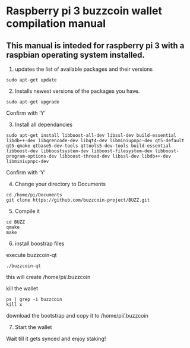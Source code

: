 # Raspberry pi	3	buzzcoin wallet compilation manual	
## This manual is inteded for raspberry pi 3 with a raspbian operating system installed.
1. updates the list of available packages and their versions
```
sudo apt-get update
```
2. Installs newest versions of the packages you have.
```
sudo apt-get upgrade
```
Confirm with ‘Y’

3. Install all dependancies	
```
sudo apt-get install libboost-all-dev libssl-dev build-essential libdb++-dev libqrencode-dev libqt4-dev libminiupnpc-dev qt5-default qt5-qmake qtbase5-dev-tools qttools5-dev-tools build-essential libboost-dev libboostsystem-dev libboost-filesystem-dev libboost-program-options-dev libboost-thread-dev libssl-dev libdb++-dev libminiupnpc-dev
```
Confirm with ‘Y’

4. Change your directory to Documents
```
cd /home/pi/Documents
git clone https://github.com/buzzcoin-project/BUZZ.git
```
5. Compile it
```
cd BUZZ
qmake
make
```
6. install boostrap files

execute	buzzcoin-qt
```
./buzzcoin-qt
```
this will create /home/pi/.buzzcoin

kill the wallet
```
ps | grep -i buzzcoin
kill x
```
download the bootstrap and copy it to /home/pi/.buzzcoin

7. Start the	wallet

Wait till it gets synced and enjoy staking!
